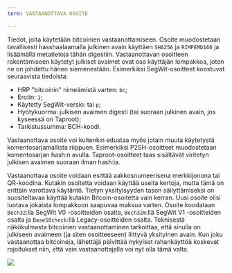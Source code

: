 ```yaml
---
term: VASTAANOTTAVA OSOITE

---
```

Tiedot, joita käytetään bitcoinien vastaanottamiseen. Osoite muodostetaan tavallisesti hasshaalaamalla julkinen avain käyttäen `SHA256` ja `RIMPEMD160` ja lisäämällä metatietoja tähän digestiin. Vastaanottavan osoitteen rakentamiseen käytetyt julkiset avaimet ovat osa käyttäjän lompakkoa, joten ne on johdettu hänen siemenestään. Esimerkiksi SegWit-osoitteet koostuvat seuraavista tiedoista:


- HRP "bitcoinin" nimeämistä varten: `bc`;
- Erotin: `1`;
- Käytetty SegWit-versio: tai `p`;
- Hyötykuorma: julkisen avaimen digesti (tai suoraan julkinen avain, jos kyseessä on Taproot);
- Tarkistussumma: BCH-koodi.

Vastaanottava osoite voi kuitenkin edustaa myös jotain muuta käytetystä komentosarjamallista riippuen. Esimerkiksi P2SH-osoitteet muodostetaan komentosarjan hash:n avulla. Taproot-osoitteet taas sisältävät viritetyn julkisen avaimen suoraan ilman hash:ia.

Vastaanottava osoite voidaan esittää aakkosnumeerisena merkkijonona tai QR-koodina. Kutakin osoitetta voidaan käyttää useita kertoja, mutta tämä on erittäin varottava käytäntö. Tietyn yksityisyyden tason säilyttämiseksi on suositeltavaa käyttää kutakin Bitcoin-osoitetta vain kerran. Uusi osoite olisi luotava jokaista lompakkoon saapuvaa maksua varten. Osoite koodataan `Bech32`:lla SegWit V0 -osoitteiden osalta, `Bech32m`:llä SegWit V1 -osoitteiden osalta ja `Base58check`:llä Legacy-osoitteiden osalta. Teknisestä näkökulmasta bitcoinien vastaanottaminen tarkoittaa, että sinulla on julkiseen avaimeen (ja siten osoitteeseen) liittyvä yksityinen avain. Kun joku vastaanottaa bitcoineja, lähettäjä päivittää nykyiset rahankäyttöä koskevat rajoitukset niin, että vain vastaanottajalla voi nyt olla tämä valta.

![](../../dictionnaire/assets/23.webp)